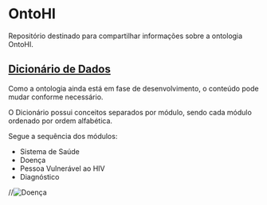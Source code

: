 # OntoHI
Repositório destinado para compartilhar informações sobre a ontologia OntoHI.
## [Dicionário de Dados](https://github.com/daniellic9/OntoHI/blob/master/Dicion%C3%A1rio%20de%20Dados.md)
Como a ontologia ainda está em fase de desenvolvimento, o conteúdo pode mudar conforme necessário.

O Dicionário possui conceitos separados por módulo, sendo cada módulo ordenado por ordem alfabética.


Segue a sequência dos módulos:
- Sistema de Saúde
- Doença
- Pessoa Vulnerável ao HIV
- Diagnóstico

//![Doença]()
